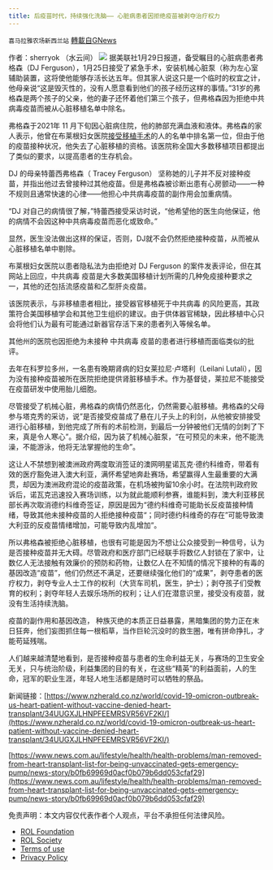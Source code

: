 ```yaml
---
title: 后疫苗时代，持续强化洗脑—— 心脏病患者因拒绝疫苗被剥夺治疗权力
---
```

`喜马拉雅农场新西兰站` [轉載自GNews](https://gnews.org/zh-hans/1926592/)

作者：sherryok （水云间）
![](https://assets.gnews.org/wp-content/uploads/2022/01/酷翻组1-26.png)
据美联社1月29日报道，备受瞩目的心脏病患者弗格森（DJ Ferguson），1月25日接受了紧急手术，安装机械心脏泵（称为左心室辅助装置，这将使他能够存活长达五年。但其家人说这只是一个临时的权宜之计，他母亲说“这是毁灭性的，没有人愿意看到他们的孩子经历这样的事情。”31岁的弗格森是两个孩子的父亲，他的妻子还怀着他们第三个孩子，但弗格森因为拒绝中共病毒疫苗而被从心脏移植名单中除名。

弗格森于2021年 11 月下旬因心脏病住院，他的肺部充满血液和液体。弗格森的家人表示，他曾在布莱根妇女医院[接受移植手术](https://www-news-com-au.translate.goog/lifestyle/health/man-removed-from-heart-transplant-list-for-being-unvaccinated/news-story/58f5a8b33ab091207987fd33e15d3c22?_x_tr_sl=en&amp;_x_tr_tl=zh-CN&amp;_x_tr_hl=en-GB&amp;_x_tr_pto=wapp)的人的名单中排名第一位，但由于他的疫苗接种状况，他失去了心脏移植的资格。该医院称全国大多数移植项目都提出了类似的要求，以提高患者的生存机会。

DJ 的母亲特蕾西弗格森（ Tracey Ferguson） 坚称她的儿子并不反对接种疫苗，并指出他过去曾接种过其他疫苗。但是弗格森被诊断出患有心房颤动——一种不规则且通常快速的心律——他担心中共病毒疫苗的副作用会加重病情。

“DJ 对自己的病情很了解，”特蕾西接受采访时说，“他希望他的医生向他保证，他的病情不会因这种中共病毒疫苗而恶化或致命。”

显然，医生没法做出这样的保证，否则，DJ就不会仍然拒绝接种疫苗，从而被从心脏移植名单中剔除。

布莱根妇女医院以患者隐私法为由拒绝对 DJ Ferguson 的案件发表评论，但在其网站上回应，中共病毒 疫苗是大多数美国移植计划所需的几种免疫接种要求之一，其他的还包括流感疫苗和乙型肝炎疫苗。

该医院表示，与非移植患者相比，接受器官移植死于中共病毒 的风险更高，其政策符合美国移植学会和其他卫生组织的建议。由于供体器官稀缺，因此移植中心只会将他们认为最有可能通过新器官存活下来的患者列入等候名单。

其他州的医院也因拒绝为未接种 中共病毒 疫苗的患者进行移植而面临类似的批评。

去年在科罗拉多州，一名患有晚期肾病的妇女莱拉尼·卢塔利（Leilani Lutali），因为没有接种疫苗被所在医院拒绝提供肾脏移植手术。作为基督徒，莱拉尼不能接受在疫苗研发中使用胎儿细胞。

尽管接受了机械心脏，弗格森的病情仍然恶化，仍然需要心脏移植。弗格森的父母参与塔克秀的采访，说”是否接受疫苗成了悬在儿子头上的利剑，从他被安排接受进行心脏移植，到他完成了所有的术前检测，到最后一分钟被他们无情的剑刺了下来，真是令人寒心”。据介绍，因为装了机械心脏泵，“在可预见的未来，他不能洗澡，不能游泳，他将无法掌握他的生命”。

这让人不禁想到被澳洲政府两度取消签证的澳网明星诺瓦克·德约科维奇，带着有效的医疗豁免进入澳大利亚，满怀希望地奔赴赛场，希望赢得人生最重要的大满贯，却因为澳洲政府混论的疫苗政策，在机场被拘留10余小时。在法院判政府败诉后，诺瓦克迅速投入赛场训练，以为就此能顺利参赛，谁能料到，澳大利亚移民部长再次取消德约科维奇签证，原因是因为“德约科维奇可能助长反疫苗接种情绪，导致其他未接种疫苗的人拒绝接种疫苗“；同时德约科维奇的存在”可能导致澳大利亚的反疫苗情绪增加，可能导致内乱增加“。

所以弗格森被拒绝心脏移植，也很有可能是因为不想让公众接受到一种信号，认为是否接种疫苗并无大碍。尽管政府和医疗部门已经联手将数亿人封锁在了家中，让数亿人无法接触有效廉价的预防和药物，让数亿人在不知情的情况下接种的有毒的基因改造“疫苗”，他们仍然还不满足，还要继续强化他们的“成果”，剥夺患者的医疗权力，剥夺专业人士工作的权利（大货车司机，医生，护士）；剥夺孩子们受教育的权利；剥夺年轻人去娱乐场所的权利；让人们在潜意识里，接受没有疫苗，就没有生活持续洗脑。

疫苗的副作用和基因改造， 种族灭绝的本质正日益暴露，黑暗集团的势力正在末日狂奔，他们妄图抓住每一根稻草，当作巨轮沉没时的救生圈，唯有拼命挣扎，才能苟延残喘。

人们越来越清楚地看到，是否接种疫苗与患者的生命利益无关，与赛场的卫生安全无关，只与统治阶级，利益集团的目的有关，在这些“精英”的利益面前，人的生命，冠军的职业生涯，年轻人地生活都是随时可以牺牲的祭品。

新闻链接：[https://www.nzherald.co.nz/world/covid-19-omicron-outbreak-us-heart-patient-without-vaccine-denied-heart-transplant/34UUGXJLHNPFEEMRSVR56VF2KI/](https://www.nzherald.co.nz/world/covid-19-omicron-outbreak-us-heart-patient-without-vaccine-denied-heart-transplant/34UUGXJLHNPFEEMRSVR56VF2KI/)

[https://www.news.com.au/lifestyle/health/health-problems/man-removed-from-heart-transplant-list-for-being-unvaccinated-gets-emergency-pump/news-story/b0fb69969d0acf0b079b6dd053cfaf29](https://www.news.com.au/lifestyle/health/health-problems/man-removed-from-heart-transplant-list-for-being-unvaccinated-gets-emergency-pump/news-story/b0fb69969d0acf0b079b6dd053cfaf29)

 

免责声明：本文内容仅代表作者个人观点，平台不承担任何法律风险。

- [ROL Foundation](https://rolfoundation.org/)
- [ROL Society](https://rolsociety.org/)
- [Terms of use](https://gnews.org/terms-of-use-3/)
- [Privacy Policy](https://gnews.org/privacy-policy/)
